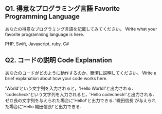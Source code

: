 ## Q1. 得意なプログラミング言語 Favorite Programming Language
あなたの得意なプログラミング言語を記載してみてください。
Write what your favorite programming language is here.

PHP, Swift, Javascript, ruby, C#

## Q2. コードの説明 Code Explanation
あなたのコードがどのように動作するのか、簡潔に説明してください。
Write a brief explanation about how your code works here.

'World'という文字列を入力されると，'Hello World!'と出力される．
'codecheck'という文字列を入力されると，'Hello codecheck!'と出力される．
ゼロ長の文字列を与えられた場合に'Hello!'と出力できる.
'織田信長'が与えられた場合に'Hello 織田信長!'と出力できる.


